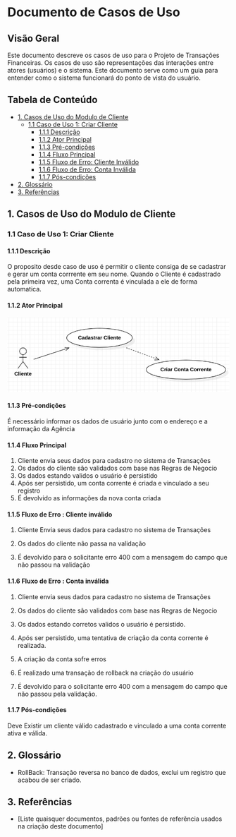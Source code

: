 # Documento de Casos de Uso

## Visão Geral

Este documento descreve os casos de uso para o Projeto de Transações Financeiras. Os casos de uso são representações das interações entre atores (usuários) e o sistema. Este documento serve como um guia para entender como o sistema funcionará do ponto de vista do usuário.

## Tabela de Conteúdo

- [1. Casos de Uso do Modulo de Cliente](#1-casos-de-uso-do-modulo-de-cliente)
  - [1.1 Caso de Uso 1: Criar Cliente](#11-caso-de-uso-1-criar-cliente)
    - [1.1.1 Descrição](#111-descrição)
    - [1.1.2 Ator Principal](#112-ator-principal)
    - [1.1.3 Pré-condições](#113-pré-condições)
    - [1.1.4 Fluxo Principal](#114-fluxo-principal)
    - [1.1.5 Fluxo de Erro: Cliente Inválido](#115-fluxo-de-erro-cliente-inválido)
    - [1.1.6 Fluxo de Erro: Conta Inválida](#116-fluxo-de-erro-conta-inválida)
    - [1.1.7 Pós-condições](#117-pós-condições)
- [2. Glossário](#2-glossário)
- [3. Referências](#3-referências)

## 1. Casos de Uso do Modulo de Cliente

### 1.1 Caso de Uso 1: Criar Cliente

#### 1.1.1 Descrição

O proposito desde caso de uso é permitir o cliente consiga de se cadastrar e gerar um conta corrrente em seu nome. Quando o Cliente é cadastrado pela primeira vez, uma Conta correnta é vinculada a ele de forma automatica.

#### 1.1.2 Ator Principal

![[Nome e descrição do ator principal envolvido neste caso de uso]](./images/use-case-create-client.png)

#### 1.1.3 Pré-condições

É necessário informar os dados de usuário junto com o endereço e a informação da Agência

#### 1.1.4 Fluxo Principal

1. Cliente envia seus dados para cadastro no sistema de Transações
2. Os dados do cliente são validados com base nas Regras de Negocio
3. Os dados estando validos o usuário é persistido
4. Após ser persistido, um conta corrente é criada e vinculado a seu registro
5. É devolvido as informações da nova conta criada

#### 1.1.5 Fluxo de Erro : Cliente inválido

1. Cliente Envia seus dados para cadastro no sistema de Transações

2. Os dados do cliente não passa na validação

3. É devolvido para o solicitante erro 400 com a mensagem do campo que não passou na validação

#### 1.1.6 Fluxo de Erro : Conta inválida

1. Cliente envia seus dados para cadastro no sistema de Transações

2. Os dados do cliente são validados com base nas Regras de Negocio

3. Os dados estando corretos validos o usuário é persistido.

4. Após ser persistido, uma tentativa de criação da conta corrente é realizada.

5. A criação da conta sofre erros

6. É realizado uma transação de rollback na criação do usuário

7. É devolvido para o solicitante erro 400 com a mensagem do campo que não passou pela validação.

#### 1.1.7 Pós-condições

Deve Existir um cliente válido cadastrado e vinculado a uma conta corrente ativa e válida.

## 2. Glossário

- RollBack: Transação reversa no banco de dados, exclui um registro que acabou de ser criado. 

## 3. Referências

- [Liste quaisquer documentos, padrões ou fontes de referência usados na criação deste documento]
